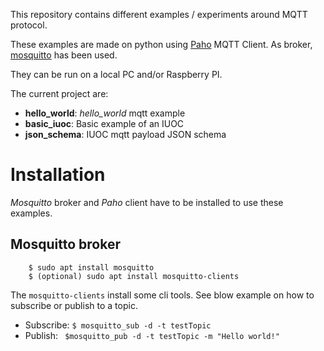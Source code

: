 This repository contains different examples / experiments around MQTT protocol.

These examples are made on python using [Paho](https://www.eclipse.org/paho/index.php?page=clients/python/index.php)
MQTT Client. As broker, [mosquitto](https://mosquitto.org/) has been used.

They can be run on a local PC and/or Raspberry PI.

The current project are:

* **hello_world**: *hello_world* mqtt example
* **basic_iuoc**: Basic example of an IUOC
* **json_schema**: IUOC mqtt payload JSON schema

# Installation

*Mosquitto* broker and *Paho* client have to be installed to use these examples.

## Mosquitto broker

```shell
	$ sudo apt install mosquitto
	$ (optional) sudo apt install mosquitto-clients
```

The `mosquitto-clients` install some cli tools. See blow example on how to subscribe
or publish to a topic.

* Subscribe: `$ mosquitto_sub -d -t testTopic`
* Publish: ` $mosquitto_pub -d -t testTopic -m "Hello world!"`

